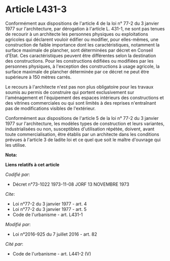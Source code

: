# Article L431-3

Conformément aux dispositions de l'article 4 de la loi n° 77-2 du 3 janvier 1977 sur l'architecture, par dérogation à
l'article L. 431-1, ne sont pas tenues de recourir à un architecte les personnes physiques ou exploitations agricoles qui
déclarent vouloir édifier ou modifier, pour elles-mêmes, une construction de faible importance dont les caractéristiques,
notamment la surface maximale de plancher, sont déterminées par décret en Conseil d'Etat. Ces caractéristiques peuvent être
différentes selon la destination des constructions. Pour les constructions édifiées ou modifiées par les personnes physiques,
à l'exception des constructions à usage agricole, la surface maximale de plancher déterminée par ce décret ne peut être
supérieure à 150 mètres carrés. 

Le recours à l'architecte n'est pas non plus obligatoire pour les travaux soumis au permis de construire qui portent
exclusivement sur l'aménagement et l'équipement des espaces intérieurs des constructions et des vitrines commerciales ou qui
sont limités à des reprises n'entraînant pas de modifications visibles de l'extérieur. 

Conformément aux dispositions de l'article 5 de la loi n° 77-2 du 3 janvier 1977 sur l'architecture, les modèles types de
construction et leurs variantes, industrialisées ou non, susceptibles d'utilisation répétée, doivent, avant toute
commercialisation, être établis par un architecte dans les conditions prévues à l'article 3 de ladite loi et ce quel que soit
le maître d'ouvrage qui les utilise.

**Nota:**



**Liens relatifs à cet article**

_Codifié par_:

  - Décret n°73-1022 1973-11-08 JORF 13 NOVEMBRE 1973

_Cite_:

  - Loi n°77-2 du 3 janvier 1977 - art. 4
  - Loi n°77-2 du 3 janvier 1977 - art. 5
  - Code de l'urbanisme - art. L431-1

_Modifié par_:

  - Loi n°2016-925 du 7 juillet 2016 - art. 82

_Cité par_:

  - Code de l'urbanisme - art. L441-2 (V)
